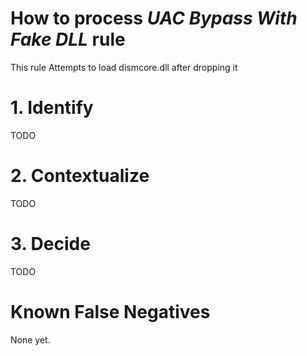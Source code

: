 # How to process *UAC Bypass With Fake DLL* rule
This rule Attempts to load dismcore.dll after dropping it

# 1. Identify
TODO

# 2. Contextualize
TODO

# 3. Decide
TODO

# Known False Negatives
None yet.
